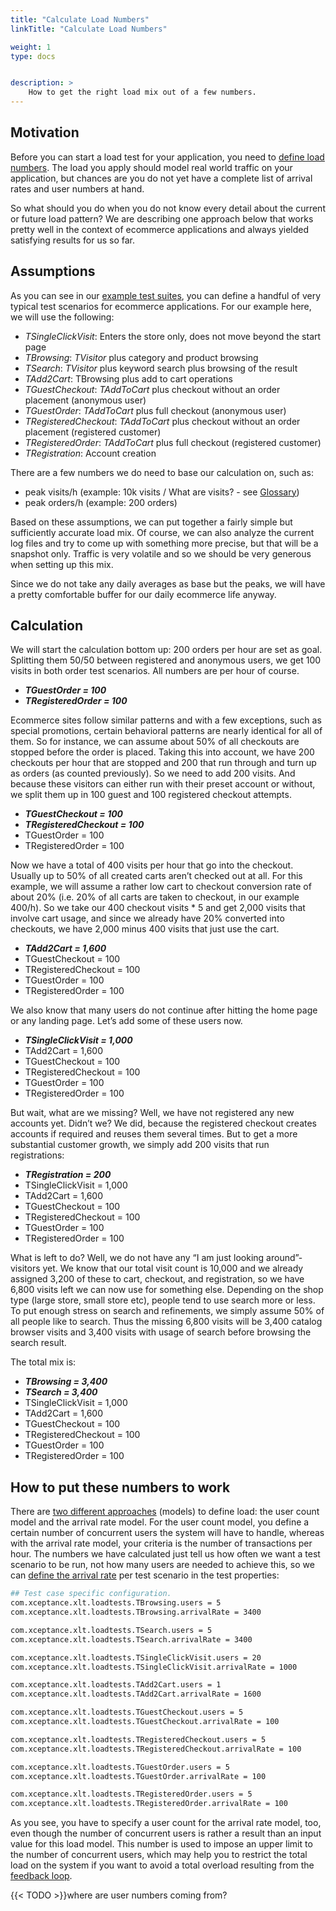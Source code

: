 ```yaml
---
title: "Calculate Load Numbers"
linkTitle: "Calculate Load Numbers"

weight: 1
type: docs


description: >
    How to get the right load mix out of a few numbers.
---
```


## Motivation
Before you can start a load test for your application, you need to [define load numbers](../../manual/470-load-configuration). The load you apply should model real world traffic on your application, but chances are you do not yet have a complete list of arrival rates and user numbers at hand.

So what should you do when you do not know every detail about the current or future load pattern? We are describing one approach below that works pretty well in the context of ecommerce applications and always yielded satisfying results for us so far.

## Assumptions
As you can see in our [example test suites](../../test-suites), you can define a handful of very typical test scenarios for ecommerce applications. For our example here, we will use the following:

* _TSingleClickVisit_: Enters the store only, does not move beyond the start page
* _TBrowsing_: _TVisitor_ plus category and product browsing
* _TSearch_: _TVisitor_ plus keyword search plus browsing of the result
* _TAdd2Cart_: TBrowsing plus add to cart operations
* _TGuestCheckout_: _TAddToCart_ plus checkout without an order placement (anonymous user)
* _TGuestOrder_: _TAddToCart_ plus full checkout (anonymous user)
* _TRegisteredCheckout_: _TAddToCart_ plus checkout without an order placement (registered customer)
* _TRegisteredOrder_: _TAddToCart_ plus full checkout (registered customer)
* _TRegistration_: Account creation 

There are a few numbers we do need to base our calculation on, such as:

* peak visits/h (example: 10k visits / What are visits? - see [Glossary](../../glossary/#visit))
* peak orders/h (example: 200 orders)

Based on these assumptions, we can put together a fairly simple but sufficiently accurate load mix. Of course, we can also analyze the current log files and try to come up with something more precise, but that will be a snapshot only. Traffic is very volatile and so we should be very generous when setting up this mix.

Since we do not take any daily averages as base but the peaks, we will have a pretty comfortable buffer for our daily ecommerce life anyway.

## Calculation

We will start the calculation bottom up: 200 orders per hour are set as goal. Splitting them 50/50  between registered and anonymous users, we get 100 visits in both order test scenarios. All numbers are per hour of course.

* ***TGuestOrder = 100***
* ***TRegisteredOrder = 100***

Ecommerce sites follow similar patterns and with a few exceptions, such as special promotions, certain behavioral patterns are nearly identical for all of them. So for instance, we can assume about 50% of all checkouts are stopped before the order is placed. Taking this into account, we have 200 checkouts per hour that are stopped and 200 that run through and turn up as orders (as counted previously). So we need to add 200 visits. And because these visitors can either run with their preset account or without, we split them up in 100 guest and 100 registered checkout attempts.

* ***TGuestCheckout = 100***
* ***TRegisteredCheckout = 100***
* TGuestOrder = 100
* TRegisteredOrder = 100

Now we have a total of 400 visits per hour that go into the checkout. Usually up to 50% of all created carts aren’t checked out at all. For this example, we will assume a rather low cart to checkout conversion rate of about 20% (i.e. 20% of all carts are taken to checkout, in our example 400/h). So we take our 400 checkout visits * 5 and get 2,000 visits that involve cart usage, and since we already have 20% converted into checkouts, we have 2,000 minus 400 visits that just use the cart.

* ***TAdd2Cart = 1,600***
* TGuestCheckout = 100
* TRegisteredCheckout = 100
* TGuestOrder = 100
* TRegisteredOrder = 100

We also know that many users do not continue after hitting the home page or any landing page. Let’s add some of these users now.

* ***TSingleClickVisit = 1,000***
* TAdd2Cart = 1,600
* TGuestCheckout = 100
* TRegisteredCheckout = 100
* TGuestOrder = 100
* TRegisteredOrder = 100

But wait, what are we missing? Well, we have not registered any new accounts yet. Didn’t we? We did, because the registered checkout creates accounts if required and reuses them several times. But to get a more substantial customer growth, we simply add 200 visits that run registrations:

* ***TRegistration = 200***
* TSingleClickVisit = 1,000
* TAdd2Cart = 1,600
* TGuestCheckout = 100
* TRegisteredCheckout = 100
* TGuestOrder = 100
* TRegisteredOrder = 100

What is left to do? Well, we do not have any “I am just looking around”-visitors yet. We know that our total visit count is 10,000 and we already assigned 3,200 of these to cart, checkout, and registration, so we have 6,800 visits left we can now use for something else. Depending on the shop type (large store, small store etc), people tend to use search more or less. To put enough stress on search and refinements, we simply assume 50% of all people like to search. Thus the missing 6,800 visits will be 3,400 catalog browser visits and 3,400 visits with usage of search before browsing the search result.

The total mix is:

* ***TBrowsing = 3,400***
* ***TSearch = 3,400***
* TSingleClickVisit = 1,000
* TAdd2Cart = 1,600
* TGuestCheckout = 100
* TRegisteredCheckout = 100
* TGuestOrder = 100
* TRegisteredOrder = 100

## How to put these numbers to work

There are [two different approaches](../load-model/) (models) to define load: the user count model and the arrival rate model. For the user count model, you define a certain number of concurrent users the system will have to handle, whereas with the arrival rate model, your criteria is the number of transactions per hour.
The numbers we have calculated just tell us how often we want a test scenario to be run, not how many users are needed to achieve this, so we can [define the arrival rate](../../manual/470-load-configuration/#arrival-rate-model) per test scenario in the test properties:

```bash
## Test case specific configuration.
com.xceptance.xlt.loadtests.TBrowsing.users = 5
com.xceptance.xlt.loadtests.TBrowsing.arrivalRate = 3400

com.xceptance.xlt.loadtests.TSearch.users = 5
com.xceptance.xlt.loadtests.TSearch.arrivalRate = 3400

com.xceptance.xlt.loadtests.TSingleClickVisit.users = 20
com.xceptance.xlt.loadtests.TSingleClickVisit.arrivalRate = 1000

com.xceptance.xlt.loadtests.TAdd2Cart.users = 1
com.xceptance.xlt.loadtests.TAdd2Cart.arrivalRate = 1600

com.xceptance.xlt.loadtests.TGuestCheckout.users = 5
com.xceptance.xlt.loadtests.TGuestCheckout.arrivalRate = 100

com.xceptance.xlt.loadtests.TRegisteredCheckout.users = 5
com.xceptance.xlt.loadtests.TRegisteredCheckout.arrivalRate = 100

com.xceptance.xlt.loadtests.TGuestOrder.users = 5
com.xceptance.xlt.loadtests.TGuestOrder.arrivalRate = 100

com.xceptance.xlt.loadtests.TRegisteredOrder.users = 5
com.xceptance.xlt.loadtests.TRegisteredOrder.arrivalRate = 100
```

As you see, you have to specify a user count for the arrival rate model, too, even though the number of concurrent users is rather a result than an input value for this load model. This number is used to impose an upper limit to the number of concurrent users, which may help you to restrict the total load on the system if you want to avoid a total overload resulting from the [feedback loop](../load-model/#response-time-as-influencing-factor).

{{< TODO  >}}where are user numbers coming from?

